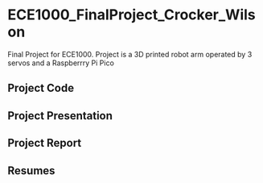 # ECE1000_FinalProject_Crocker_Wilson
Final Project for ECE1000. Project is a 3D printed robot arm operated by 3 servos and a Raspberrry Pi Pico

## Project Code 


## Project Presentation 


## Project Report


## Resumes

